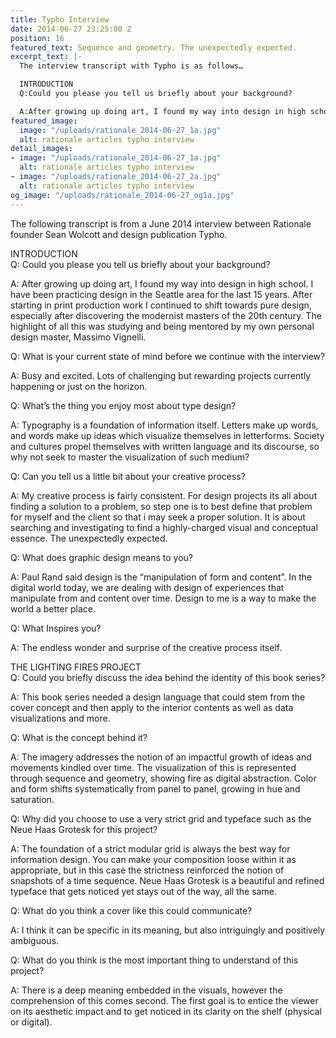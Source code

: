 ```yaml
---
title: Typho Interview
date: 2014-06-27 23:25:00 Z
position: 16
featured_text: Sequence and geometry. The unexpectedly expected.
excerpt_text: |-
  The interview transcript with Typho is as follows…

  INTRODUCTION
  Q:Could you please you tell us briefly about your background?

  A:After growing up doing art, I found my way into design in high school. I have been practicing design in the Seattle area for the last 15 years. After starting in print production work I continued to shift towards pure design, especially after discovering the modernist masters of the 20th century. The highlight of all this was studying and being mentored by my own personal design master, Massimo Vignelli.
featured_image:
  image: "/uploads/rationale_2014-06-27_1a.jpg"
  alt: rationale articles typho interview
detail_images:
- image: "/uploads/rationale_2014-06-27_1a.jpg"
  alt: rationale articles typho interview
- image: "/uploads/rationale_2014-06-27_2a.jpg"
  alt: rationale articles typho interview
og_image: "/uploads/rationale_2014-06-27_og1a.jpg"
---
```


The following transcript is from a June 2014 interview between Rationale founder Sean Wolcott and design publication Typho.

INTRODUCTION<br> 
Q: Could you please you tell us briefly about your background?

A: After growing up doing art, I found my way into design in high school. I have been practicing design in the Seattle area for the last 15 years. After starting in print production work I continued to shift towards pure design, especially after discovering the modernist masters of the 20th century. The highlight of all this was studying and being mentored by my own personal design master, Massimo Vignelli.

Q: What is your current state of mind before we continue with the interview?

A: Busy and excited. Lots of challenging but rewarding projects currently happening or just on the horizon.

Q: What’s the thing you enjoy most about type design?

A: Typography is a foundation of information itself. Letters make up words, and words make up ideas which visualize themselves in letterforms. Society and cultures propel themselves with written language and its discourse, so why not seek to master the visualization of such medium?

Q: Can you tell us a little bit about your creative process?

A: My creative process is fairly consistent. For design projects its all about finding a solution to a problem, so step one is to best define that problem for myself and the client so that i may seek a proper solution. It is about searching and investigating to find a highly-charged visual and conceptual essence. The unexpectedly expected.

Q: What does graphic design means to you?

A: Paul Rand said design is the “manipulation of form and content”. In the digital world today, we are dealing with design of experiences that manipulate from and content over time. Design to me is a way to make the world a better place.

Q: What Inspires you?

A: The endless wonder and surprise of the creative process itself.

THE LIGHTING FIRES PROJECT<br> 
Q: Could you briefly discuss the idea behind the identity of this book series?

A: This book series needed a design language that could stem from the cover concept and then apply to the interior contents as well as data visualizations and more.

Q: What is the concept behind it?

A: The imagery addresses the notion of an impactful growth of ideas and movements kindled over time. The visualization of this is represented through sequence and geometry, showing fire as digital abstraction. Color and form shifts systematically from panel to panel, growing in hue and saturation.

Q: Why did you choose to use a very strict grid and typeface such as the Neue Haas Grotesk for this project?

A: The foundation of a strict modular grid is always the best way for information design. You can make your composition loose within it as appropriate, but in this case the strictness reinforced the notion of snapshots of a time sequence. Neue Haas Grotesk is a beautiful and refined typeface that gets noticed yet stays out of the way, all the same.

Q: What do you think a cover like this could communicate?

A: I think it can be specific in its meaning, but also intriguingly and positively ambiguous.

Q: What do you think is the most important thing to understand of this project?

A: There is a deep meaning embedded in the visuals, however the comprehension of this comes second. The first goal is to entice the viewer on its aesthetic impact and to get noticed in its clarity on the shelf (physical or digital).